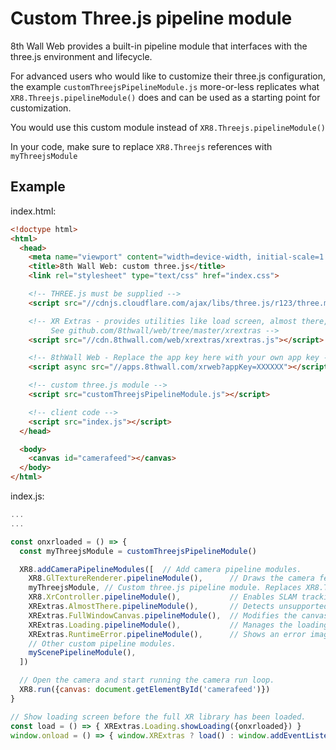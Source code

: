 # Custom Three.js pipeline module

8th Wall Web provides a built-in pipeline module that interfaces with the three.js environment and lifecycle.

For advanced users who would like to customize their three.js configuration, the example `customThreejsPipelineModule.js` more-or-less replicates what `XR8.Threejs.pipelineModule()` does and can be used as a starting point for customization.

You would use this custom module instead of `XR8.Threejs.pipelineModule()`

In your code, make sure to replace `XR8.Threejs` references with `myThreejsModule`

## Example

index.html:

```html
<!doctype html>
<html>
  <head>
    <meta name="viewport" content="width=device-width, initial-scale=1.0, user-scalable=no">
    <title>8th Wall Web: custom three.js</title>
    <link rel="stylesheet" type="text/css" href="index.css">

    <!-- THREE.js must be supplied -->
    <script src="//cdnjs.cloudflare.com/ajax/libs/three.js/r123/three.min.js"></script>

    <!-- XR Extras - provides utilities like load screen, almost there, and error handling.
         See github.com/8thwall/web/tree/master/xrextras -->
    <script src="//cdn.8thwall.com/web/xrextras/xrextras.js"></script>

    <!-- 8thWall Web - Replace the app key here with your own app key -->
    <script async src="//apps.8thwall.com/xrweb?appKey=XXXXXX"></script>

    <!-- custom three.js module -->
    <script src="customThreejsPipelineModule.js"></script>

    <!-- client code -->
    <script src="index.js"></script>
  </head>

  <body>
    <canvas id="camerafeed"></canvas>
  </body>
</html>
```

index.js:

```javascript
...
...

const onxrloaded = () => {
  const myThreejsModule = customThreejsPipelineModule()

  XR8.addCameraPipelineModules([  // Add camera pipeline modules.
    XR8.GlTextureRenderer.pipelineModule(),      // Draws the camera feed.
    myThreejsModule, // Custom three.js pipeline module. Replaces XR8.Threejs.pipelineModule()
    XR8.XrController.pipelineModule(),           // Enables SLAM tracking.
    XRExtras.AlmostThere.pipelineModule(),       // Detects unsupported browsers and gives hints.
    XRExtras.FullWindowCanvas.pipelineModule(),  // Modifies the canvas to fill the window.
    XRExtras.Loading.pipelineModule(),           // Manages the loading screen on startup.
    XRExtras.RuntimeError.pipelineModule(),      // Shows an error image on runtime error.
    // Other custom pipeline modules.
    myScenePipelineModule(),
  ])

  // Open the camera and start running the camera run loop.
  XR8.run({canvas: document.getElementById('camerafeed')})
}

// Show loading screen before the full XR library has been loaded.
const load = () => { XRExtras.Loading.showLoading({onxrloaded}) }
window.onload = () => { window.XRExtras ? load() : window.addEventListener('xrextrasloaded', load) }
```
